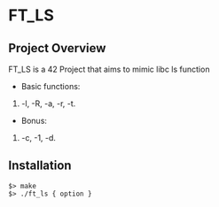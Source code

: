 # FT_LS

## Project Overview
FT_LS is a 42 Project that aims to mimic libc ls function

* Basic functions:
1) -l, -R, -a, -r, -t.

* Bonus:
1) -c, -1, -d.

## Installation
```
$> make
$> ./ft_ls { option }
```
